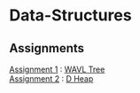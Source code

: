 # Data-Structures

## Assignments
[Assignment 1](https://github.com/AvivYaniv/Data-Structures/blob/master/1/Code/WAVLTree.java) : [WAVL Tree](https://en.wikipedia.org/wiki/WAVL_tree) <br/>
[Assignment 2](https://github.com/AvivYaniv/Data-Structures/blob/master/2/Code/DHeap.java) : [D Heap](https://en.wikipedia.org/wiki/D-ary_heap) <br/>
